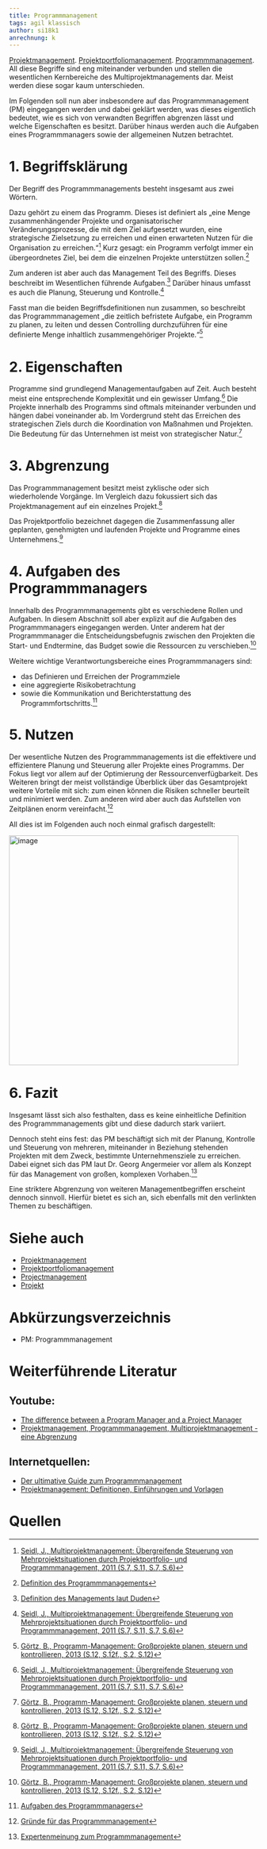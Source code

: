 ```yaml
---
title: Programmmanagement
tags: agil klassisch
author: si18k1
anrechnung: k
---
```


[Projektmanagement](Projektmanagement.md). [Projektportfoliomanagement](Projektportfoliomanagement.md). [Programmmanagement](Programmmanagement.md). All diese Begriffe sind eng miteinander verbunden und stellen die wesentlichen Kernbereiche des Multiprojektmanagements dar. Meist werden diese sogar kaum unterschieden. 

Im Folgenden soll nun aber insbesondere auf das Programmmanagement (PM) eingegangen werden und dabei geklärt werden, was dieses eigentlich bedeutet, wie es sich von verwandten Begriffen abgrenzen lässt und welche Eigenschaften es besitzt. Darüber hinaus werden auch die Aufgaben eines Programmmanagers sowie der allgemeinen Nutzen betrachtet.


# 1. Begriffsklärung

Der Begriff des Programmmanagements besteht insgesamt aus zwei Wörtern. 

Dazu gehört zu einem das Programm. Dieses ist definiert als „eine Menge zusammenhängender Projekte und organisatorischer Veränderungsprozesse, die mit dem Ziel aufgesetzt wurden, eine strategische Zielsetzung zu erreichen und einen erwarteten Nutzen für die Organisation zu erreichen.“[^1] Kurz gesagt: ein Programm verfolgt immer ein übergeordnetes Ziel, bei dem die einzelnen Projekte unterstützen sollen.[^2]

Zum anderen ist aber auch das Management Teil des Begriffs. Dieses beschreibt im Wesentlichen führende Aufgaben.[^3] Darüber hinaus umfasst es auch die Planung, Steuerung und Kontrolle.[^1]

Fasst man die beiden Begriffsdefinitionen nun zusammen, so beschreibt das Programmmanagement „die zeitlich befristete Aufgabe, ein Programm zu planen, zu leiten und dessen Controlling durchzuführen für eine deﬁnierte Menge inhaltlich zusammengehöriger Projekte.“[^4]


# 2. Eigenschaften

Programme sind grundlegend Managementaufgaben auf Zeit. Auch besteht meist eine entsprechende Komplexität und ein gewisser Umfang.[^1] Die Projekte innerhalb des Programms sind oftmals miteinander verbunden und hängen dabei voneinander ab. Im Vordergrund steht das Erreichen des strategischen Ziels durch die Koordination von Maßnahmen und Projekten. Die Bedeutung für das Unternehmen ist meist von strategischer Natur.[^4]


# 3. Abgrenzung

Das Programmmanagement besitzt meist zyklische oder sich wiederholende Vorgänge. Im Vergleich dazu fokussiert sich das Projektmanagement auf ein einzelnes Projekt.[^4] 

Das Projektportfolio bezeichnet dagegen die Zusammenfassung aller geplanten, genehmigten und laufenden Projekte und Programme eines Unternehmens.[^1]


# 4. Aufgaben des Programmmanagers

Innerhalb des Programmmanagements gibt es verschiedene Rollen und Aufgaben. In diesem Abschnitt soll aber explizit auf die Aufgaben des Programmmanagers eingegangen werden.
Unter anderem hat der Programmmanager die Entscheidungsbefugnis zwischen den Projekten die Start- und Endtermine, das Budget sowie die Ressourcen zu verschieben.[^4] 

Weitere wichtige Verantwortungsbereiche eines Programmmanagers sind:

-	das Definieren und Erreichen der Programmziele
-	eine aggregierte Risikobetrachtung
-	sowie die Kommunikation und Berichterstattung des Programmfortschritts.[^5]


# 5. Nutzen

Der wesentliche Nutzen des Programmmanagements ist die effektivere und effizientere Planung und Steuerung aller Projekte eines Programms. Der Fokus liegt vor allem auf der Optimierung der Ressourcenverfügbarkeit. Des Weiteren bringt der meist vollständige Überblick über das Gesamtprojekt weitere Vorteile mit sich: zum einen können die Risiken schneller beurteilt und minimiert werden. Zum anderen wird aber auch das Aufstellen von Zeitplänen enorm vereinfacht.[^6]

All dies ist im Folgenden auch noch einmal grafisch dargestellt:

<img width="463" alt="image" src="https://user-images.githubusercontent.com/92787078/142223425-9181f238-a35a-4bff-81e0-d61c49513f95.png">


# 6. Fazit

Insgesamt lässt sich also festhalten, dass es keine einheitliche Definition des Programmmanagements gibt und diese dadurch stark variiert. 

Dennoch steht eins fest: das PM beschäftigt sich mit der Planung, Kontrolle und Steuerung von mehreren, miteinander in Beziehung stehenden Projekten mit dem Zweck, bestimmte Unternehmensziele zu erreichen. Dabei eignet sich das PM laut Dr. Georg Angermeier vor allem als Konzept für das Management von großen, komplexen Vorhaben.[^7]

Eine striktere Abgrenzung von weiteren Managementbegriffen erscheint dennoch sinnvoll. Hierfür bietet es sich an, sich ebenfalls mit den verlinkten Themen zu beschäftigen. 


# Siehe auch

* [Projektmanagement](Projektmanagement.md)
* [Projektportfoliomanagement](Projektportfoliomanagement.md)
* [Projectmanagement](Who_is_Who_Projectmanagement.md)
* [Projekt](Projekt.md)

# Abkürzungsverzeichnis

* PM: Programmmanagement


# Weiterführende Literatur

## Youtube:
* [The difference between a Program Manager and a Project Manager](https://www.youtube.com/watch?v=XyT1wzkfgok)
* [Projektmanagement, Programmmanagement, Multiprojektmanagement - eine Abgrenzung](https://www.youtube.com/watch?v=RxSzDCmPPas)


## Internetquellen:
* [Der ultimative Guide zum Programmmanagement](https://asana.com/de/resources/what-is-program-management)
* [Projektmanagement: Definitionen, Einführungen und Vorlagen](http://projektmanagement-definitionen.de/glossar/programm-management/)

# Quellen

[^1]: [Seidl, J., Multiprojektmanagement: Übergreifende Steuerung von Mehrprojektsituationen durch Projektportfolio- und Programmmanagement, 2011 (S.7, S.11, S.7, S.6)](https://link.springer.com/content/pdf/10.1007%2F978-3-642-16723-2.pdf)
[^2]: [Definition des Programmmanagements](https://erfolgreich-projekte-leiten.de/projekt-programm-multiprojekt-projektportfoliomanagement/)
[^3]: [Definition des Managements laut Duden](https://www.duden.de/rechtschreibung/Management)
[^4]: [Görtz, B., Programm-Management: Großprojekte planen, steuern und kontrollieren, 2013 (S.12, S.12f., S.2, S.12)](https://docplayer.org/75365903-Programm-management-grossprojekte-planen-steuern-und-kontrollieren-bearbeitet-von-burkhard-goertz-silke-schoenert-kim-norman-thiebus.html)
[^5]: [Aufgaben des Programmmanagers](https://www.planview.com/de/resources/guide/ppm-solution-guide-beginners/project-management-vs-program-management-vs-portfolio-management/)
[^6]: [Gründe für das Programmmanagement](https://www.can-do.de/blog/it-program-management-office-richtig-strukturieren)
[^7]: [Expertenmeinung zum Programmmanagement](https://www.projektmagazin.de/glossarterm/programm-management)

